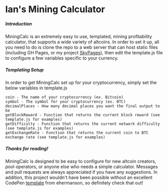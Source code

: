 # Ian's Mining Calculator

##### Introduction
MiningCalc is an extremely easy to use, templated, mining profitability calculator, 
that supports a wide variety of altcoins. In order to set it up, all you need to do
is clone the repo to a web server that can host static files (including GH Pages, or
my project [SkyPages](https://imcjohn.github.io/SkyPages/frontend/)), then edit the template.js 
file to configure a few variables specific to your currency.
 
##### Templating Setup
In order to get MiningCalc set up for your cryptocurrency, simply set the below variables in template.js
```
coin - The name of your cryptocurrency (ex. Bitcoin)
symbol - The symbol for your cryptocurrency (ex. BTC)
decimalPlaces - How many decimal places you want the final output to be
getBlockReward - Function that returns the current block reward (see template.js for examples)
getDifficulty - Function that returns the current network difficulty (see template.js for examples)
getExchangeRate - Function that returns the current coin to BTC exchange rate (see template.js for examples)
```

##### Thanks for reading!
 MiningCalc is designed to be easy to 
configure for new altcoin creators, pool operators, or anyone else who needs a simple 
calculator. Messages and pull requests are always appreciated if you have any suggestions. In addition, this 
project wouldn't have been possible without an excellent CodePen [template](https://codepen.io/ehermanson/pen/KwKWEv)
 from ehermanson, so definitely check that out!

